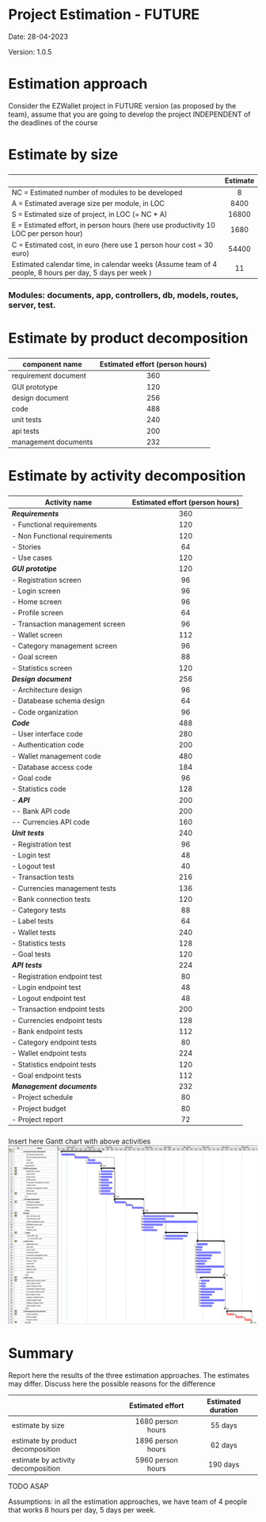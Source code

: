 # Project Estimation - FUTURE
Date: 28-04-2023

Version: 1.0.5


# Estimation approach
Consider the EZWallet  project in FUTURE version (as proposed by the team), assume that you are going to develop the project INDEPENDENT of the deadlines of the course
# Estimate by size
### 
|             | Estimate                        |             
| ----------- | :-------------------------------: |
| NC =  Estimated number of modules to be developed                                                         |8|          
| A = Estimated average size per module, in LOC                                                             |8400| 
| S = Estimated size of project, in LOC (= NC * A)                                                          |16800| 
| E = Estimated effort, in person hours (here use productivity 10 LOC per person hour)                      |1680|   
| C = Estimated cost, in euro (here use 1 person hour cost = 30 euro)                                       |54400| 
| Estimated calendar time, in calendar weeks (Assume team of 4 people, 8 hours per day, 5 days per week )   | 11 |               
### Modules: documents, app, controllers, db, models, routes, server, test.

# Estimate by product decomposition
### 
|         component name    | Estimated effort (person hours)   |             
| ----------- | :-------------------------------: | 
| requirement document | 360 |
| GUI prototype | 120 |
| design document | 256 |
| code | 488 |
| unit tests | 240 |
| api tests | 200 |
| management documents | 232 |



# Estimate by activity decomposition
### 
|         Activity name    | Estimated effort (person hours)   |             
| ----------- | :------------------------------: | 
| ***Requirements*** | 360 |
|- Functional requirements| 120 |
|- Non Functional requirements| 120 |
|- Stories | 64 |
|- Use cases | 120 |
| ***GUI prototipe*** | 120 |
|- Registration screen | 96 |
|- Login screen | 96 |
|- Home screen | 96 |
|- Profile screen | 64 |
|- Transaction management screen | 96 |
|- Wallet screen | 112 |
|- Category management screen | 96 |
|- Goal screen | 88 |
|- Statistics screen | 120 |
| ***Design document*** | 256 |
|- Architecture design  | 96 |
|- Databease schema design | 64 |
|- Code organization | 96 |
| ***Code*** | 488 |
|- User interface code | 280 |
|- Authentication code | 200 |
|- Wallet management code | 480 |
|- Database access code | 184 |
|- Goal code | 96 |
|- Statistics code | 128 |
|- ***API*** | 200 |
|-- Bank API code | 200 |
|-- Currencies API code | 160 |
| ***Unit tests*** | 240 |
|- Registration test | 96 |
|- Login test | 48 |
|- Logout test | 40 |
|- Transaction tests | 216 |
|- Currencies management tests | 136 |
|- Bank connection tests | 120 |
|- Category tests | 88 |
|- Label tests | 64 |
|- Wallet tests | 240 |
|- Statistics tests | 128 |
|- Goal tests | 120 |
| ***API tests*** | 224 |
|- Registration endpoint test | 80 |
|- Login endpoint test | 48 |
|- Logout endpoint test | 48 |
|- Transaction endpoint tests | 200 |
|- Currencies endpoint tests | 128 |
|- Bank endpoint tests | 112 |
|- Category endpoint tests | 80 |
|- Wallet endpoint tests | 224 |
|- Statistics endpoint tests | 120 |
|- Goal endpoint tests | 112 |
| ***Management documents*** | 232 |
|- Project schedule | 80 |
|- Project budget | 80 |
|- Project report | 72 |
###
Insert here Gantt chart with above activities
![GANTT DIAGRAM](V2-Images/GANTT.png)
# Summary

Report here the results of the three estimation approaches. The  estimates may differ. Discuss here the possible reasons for the difference

|             | Estimated effort                        |   Estimated duration |          
| ----------- | :-------------------------------: | :---------------: |
| estimate by size | 1680 person hours | 55 days |
| estimate by product decomposition | 1896 person hours | 62 days |
| estimate by activity decomposition | 5960 person hours | 190 days |

TODO ASAP

Assumptions: in all the estimation approaches, we have team of 4 people that works 8 hours per day, 5 days per week.


